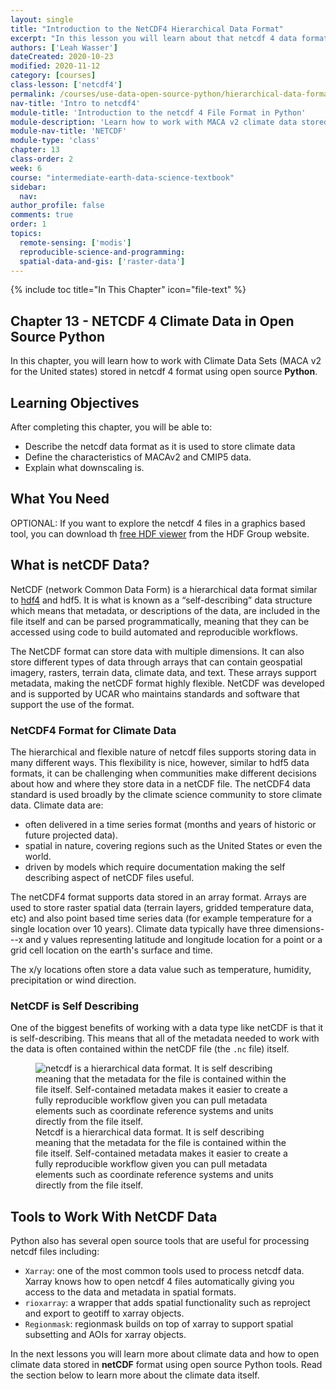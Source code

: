 ```yaml
---
layout: single
title: "Introduction to the NetCDF4 Hierarchical Data Format"
excerpt: "In this lesson you will learn about that netcdf 4 data format which is a format, commonly used to store climate data. In later lessons you will learn how to open climate data using open source Python tools."
authors: ['Leah Wasser']
dateCreated: 2020-10-23
modified: 2020-11-12
category: [courses]
class-lesson: ['netcdf4']
permalink: /courses/use-data-open-source-python/hierarchical-data-formats-hdf/intro-to-climate-data/
nav-title: 'Intro to netcdf4'
module-title: 'Introduction to the netcdf 4 File Format in Python'
module-description: 'Learn how to work with MACA v2 climate data stored in netcdf 4 format using open source Python and the xarray package.'
module-nav-title: 'NETCDF'
module-type: 'class'
chapter: 13
class-order: 2
week: 6
course: "intermediate-earth-data-science-textbook"
sidebar:
  nav:
author_profile: false
comments: true
order: 1
topics:
  remote-sensing: ['modis']
  reproducible-science-and-programming:
  spatial-data-and-gis: ['raster-data']
---
```


{% include toc title="In This Chapter" icon="file-text" %}

<div class='notice--success' markdown="1">

## <i class="fa fa-ship" aria-hidden="true"></i> Chapter 13 - NETCDF 4 Climate Data in Open Source Python 

In this chapter, you will learn how to work with Climate Data Sets (MACA v2 for the United states) stored in netcdf 4 format using open source **Python**.


## <i class="fa fa-graduation-cap" aria-hidden="true"></i> Learning Objectives

After completing this chapter, you will be able to:

* Describe the netcdf data format as it is used to store climate data
* Define the characteristics of MACAv2 and CMIP5 data.
* Explain what downscaling is.


## <i class="fa fa-check-square-o fa-2" aria-hidden="true"></i> What You Need

OPTIONAL: If you want to explore the netcdf 4 files in a graphics based tool, you can download th <a href="https://www.hdfgroup.org/downloads/hdfview/" target="_blank">free HDF viewer</a> from the HDF Group website. 

</div>

## What is netCDF Data?

NetCDF (network Common Data Form) is a hierarchical data format similar to <a href="{{ site.url }}/courses/use-data-open-source-python/hierarchical-data-formats-hdf/intro-to-hdf4/">hdf4</a> and hdf5. It is what is known as a “self-describing” data structure which means that metadata, or descriptions of the data, are included in the file itself and can be parsed programmatically, meaning that they can be accessed using code to build automated and reproducible workflows. 

The NetCDF format can store data with multiple dimensions. It can also store different types of data through arrays that can contain geospatial imagery, rasters, terrain data, climate data, and text. These arrays support metadata, making the netCDF format highly flexible. NetCDF was developed and is supported by UCAR who maintains standards and software that support the use of the format.


### NetCDF4 Format for Climate Data
The hierarchical and flexible nature of netcdf files supports storing data in many different ways. This flexibility is nice, however, similar to hdf5 data formats, it can be challenging when communities make different decisions about how and where they store data in a netCDF file. The netCDF4 data standard is used broadly by the climate science community to store climate data. Climate data are:

* often delivered in a time series  format (months and years of historic or future projected data).
* spatial in nature, covering regions such as the United States or even the world.
* driven by models which require documentation making the self describing aspect of netCDF files useful.

The netCDF4 format supports data stored in an array format. Arrays are used to store raster spatial data (terrain layers, gridded temperature data, etc) and also point based time series data (for example temperature for a single location over 10 years). Climate data typically have three dimensions---x and y values representing latitude and longitude location for a  point or a grid cell location on the earth's surface and time.

The x/y locations often store a data value such as temperature, humidity, precipitation or wind direction. 


### NetCDF is Self Describing

One of the biggest benefits of working with a data type like netCDF is that it is self-describing. This means that all of the metadata needed to work with the data is often contained within the netCDF file (the `.nc` file) itself.

<figure>

<img src = "{{ site.url }}/images/earth-analytics/hierarchical-data-formats/hdf5-example-data-structure.jpg" alt = "netcdf is a hierarchical data format. It is self describing meaning that the metadata for the file is contained within the file itself. Self-contained metadata makes it easier to create a fully reproducible workflow given you can pull metadata elements such as coordinate reference systems and units directly from the file itself.">
<figcaption>Netcdf is a hierarchical data format. It is self describing meaning that the metadata for the file is contained within the file itself. Self-contained metadata makes it easier to create a fully reproducible workflow given you can pull metadata elements such as coordinate reference systems and units directly from the file itself. </figcaption>

</figure>



## Tools to Work With NetCDF Data

Python also has several open source  tools that are useful for processing netcdf files including:

* `Xarray`: one of the most common tools used to process netcdf data. Xarray knows how to open netcdf 4 files automatically giving you access to the data and metadata in spatial formats.
* `rioxarray`: a wrapper that adds spatial functionality such as reproject and export to geotiff to xarray objects.
* `Regionmask`: regionmask builds on top of xarray to support spatial subsetting and AOIs for xarray objects. 


In the next lessons you will learn more about climate data and how to open climate data stored in **netCDF** format using open source Python tools. Read the section below to learn more about the climate data itself. 

